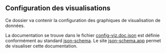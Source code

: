 ## Configuration des visualisations

Ce dossier va contenir la configuration des graphiques de visualisation de données.

La documentation se trouve dans le fichier [config-viz.doc.json](./config-viz.doc.json) est définie conformément au standard [json-schema](https://json-schema.org/specification.html). Le site [json-schema.app](https://json-schema.app) permet de visualiser cette documentation.
